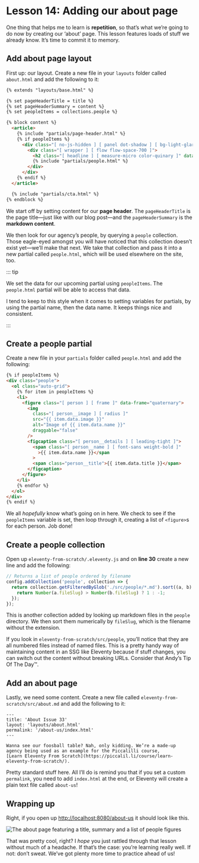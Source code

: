 # Lesson 14: Adding our about page

One thing that helps me to learn is **repetition**, so that’s what we’re going to do now by creating our ‘about’ page. This lesson features loads of stuff we already know. It’s time to commit it to memory.

## Add about page layout

First up: our layout. Create a new file in your `layouts` folder called `about.html` and add the following to it:

<!-- prettier-ignore -->
```html
{% extends "layouts/base.html" %} 

{% set pageHeaderTitle = title %} 
{% set pageHeaderSummary = content %} 
{% set peopleItems = collections.people %} 

{% block content %}
  <article>
    {% include "partials/page-header.html" %} 
    {% if peopleItems %} 
      <div class="[ no-js-hidden ] [ panel dot-shadow ] [ bg-light-glare ]">
        <div class="[ wrapper ] [ flow flow-space-700 ]">
          <h2 class="[ headline ] [ measure-micro color-quinary ]" data-highlight="dark">Meet the team</h2>
          {% include "partials/people.html" %}
        </div>
      </div>
    {% endif %}
  </article>

  {% include "partials/cta.html" %} 
{% endblock %}
```

We start off by setting content for our **page header**. The `pageHeaderTitle` is the page title—just like with our blog post—and the `pageHeaderSummary` is the **markdown content**.

We then look for our agency’s people, by querying a `people` collection. Those eagle-eyed amongst you will have noticed that this collection doesn’t exist yet—we’ll make that next. We take that collection and pass it into a new partial called `people.html`, which will be used elsewhere on the site, too.

::: tip

We set the data for our upcoming partial using `peopleItems`. The `people.html` partial will be able to access that data.

I tend to keep to this style when it comes to setting variables for partials, by using the partial name, then the data name. It keeps things nice and consistent.

:::

## Create a people partial

Create a new file in your `partials` folder called `people.html` and add the following:

```html
{% if peopleItems %}
<div class="people">
  <ol class="auto-grid">
    {% for item in peopleItems %}
    <li>
      <figure class="[ person ] [ frame ]" data-frame="quaternary">
        <img
          class="[ person__image ] [ radius ]"
          src="{{ item.data.image }}"
          alt="Image of {{ item.data.name }}"
          draggable="false"
        />
        <figcaption class="[ person__details ] [ leading-tight ]">
          <span class="[ person__name ] [ font-sans weight-bold ]"
            >{{ item.data.name }}</span
          >
          <span class="person__title">{{ item.data.title }}</span>
        </figcaption>
      </figure>
    </li>
    {% endfor %}
  </ol>
</div>
{% endif %}
```

We all _hopefully_ know what’s going on in here. We check to see if the `peopleItems` variable is set, then loop through it, creating a list of `<figure>`s for each person. Job done!

## Create a people collection

Open up `eleventy-from-scratch/.eleventy.js` and on **line 30** create a new line and add the following:

```javascript
// Returns a list of people ordered by filename
config.addCollection('people', collection => {
  return collection.getFilteredByGlob('./src/people/*.md').sort((a, b) => {
    return Number(a.fileSlug) > Number(b.fileSlug) ? 1 : -1;
  });
});
```

This is another collection added by looking up markdown files in the `people` directory. We then sort them numerically by `fileSlug`, which is the filename without the extension.

If you look in `eleventy-from-scratch/src/people`, you’ll notice that they are all numbered files instead of named files. This is a pretty handy way of maintaining content in an SSG like Eleventy because if stuff changes, you can switch out the content without breaking URLs. Consider that Andy’s Tip Of The Day™.

## Add an about page

Lastly, we need some content. Create a new file called `eleventy-from-scratch/src/about.md` and add the following to it:

```
---
title: 'About Issue 33'
layout: 'layouts/about.html'
permalink: '/about-us/index.html'
---

Wanna see our foosball table? Nah, only kidding. We’re a made-up
agency being used as an example for the Piccalilli course,
[Learn Eleventy From Scratch](https://piccalil.li/course/learn-eleventy-from-scratch/).
```

Pretty standard stuff here. All I’ll do is remind you that if you set a custom `permalink`, you need to add `index.html` at the end, or Eleventy will create a plain text file called `about-us`!

## Wrapping up

Right, if you open up <http://localhost:8080/about-us> it should look like this.

![The about page featuring a title, summary and a list of people figures](/images/courses/learn-eleventy-from-scratch/ss-about.jpg)

That was pretty cool, right? I _hope_ you just rattled through that lesson without much of a headache. If that’s the case: you’re learning really well. If not: don’t sweat. We’ve got plenty more time to practice ahead of us!
